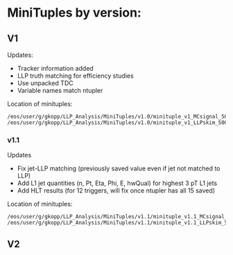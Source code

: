 # MiniTuples by version:

## V1
Updates: 
* Tracker information added
* LLP truth matching for efficiency studies
* Use unpacked TDC
* Variable names match ntupler

Location of minituples:
```
/eos/user/g/gkopp/LLP_Analysis/MiniTuples/v1.0/minituple_v1_MCsignal_500k_2023_07_14.root
/eos/user/g/gkopp/LLP_Analysis/MiniTuples/v1.0/minituple_v1_LLPskim_500k_2023_07_14.root
```

### v1.1
Updates
* Fix jet-LLP matching (previously saved value even if jet not matched to LLP)
* Add L1 jet quantities (n, Pt, Eta, Phi, E, hwQual) for highest 3 pT L1 jets
* Add HLT results (for 12 triggers, will fix once ntupler has all 15 saved)

Location of minituples:
```
/eos/user/g/gkopp/LLP_Analysis/MiniTuples/v1.1/minituple_v1.1_MCsignal_500k_2023_08_17.root
/eos/user/g/gkopp/LLP_Analysis/MiniTuples/v1.1/minituple_v1.1_LLPskim_500k_2023_08_17.root
```

## V2